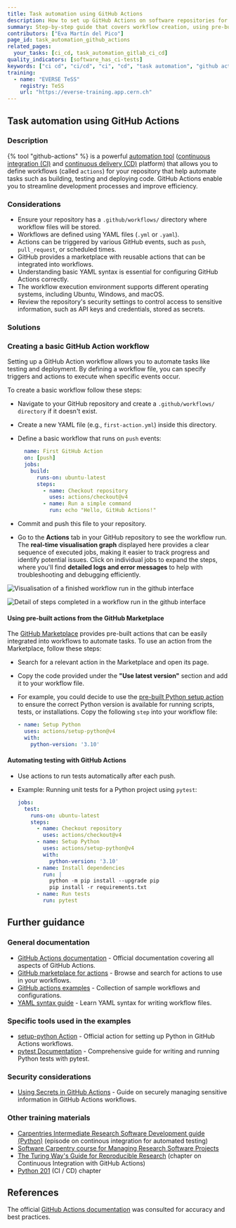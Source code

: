 ```yaml
---
title: Task automation using GitHub Actions
description: How to set up GitHub Actions on software repositories for task automation
summary: Step-by-step guide that covers workflow creation, using pre-built actions from the GitHub Marketplace, and automating testing with GitHub Actions.
contributors: ["Eva Martín del Pico"]
page_id: task_automation_github_actions
related_pages: 
  your_tasks: [ci_cd, task_automation_gitlab_ci_cd]
quality_indicators: [software_has_ci-tests]
keywords: ["ci cd", "ci/cd", "ci", "cd", "task automation", "github actions"]
training:
  - name: "EVERSE TeSS"
    registry: TeSS
    url: "https://everse-training.app.cern.ch"
---
```


## Task automation using GitHub Actions

### Description

{% tool "github-actions" %} is a powerful [automation tool](https://docs.github.com/en/actions/about-github-actions/understanding-github-actions) ([continuous integration (CI)](https://docs.github.com/en/actions/about-github-actions/about-continuous-integration-with-github-actions) and [continuous delivery (CD)](https://docs.github.com/en/actions/about-github-actions/about-continuous-deployment-with-github-actions) platform) that allows you to define workflows (called `actions`) for your repository that help automate tasks such as building, testing and deploying code.
GitHub Actions enable you to streamline development processes and improve efficiency.

### Considerations

* Ensure your repository has a `.github/workflows/` directory where workflow files will be stored.
* Workflows are defined using YAML files (`.yml` or `.yaml`).
* Actions can be triggered by various GitHub events, such as `push`, `pull_request`, or scheduled times.
* GitHub provides a marketplace with reusable actions that can be integrated into workflows.
* Understanding basic YAML syntax is essential for configuring GitHub Actions correctly.
* The workflow execution environment supports different operating systems, including Ubuntu, Windows, and macOS.
* Review the repository's security settings to control access to sensitive information, such as API keys and credentials, stored as secrets.

### Solutions

### Creating a basic GitHub Action workflow  

Setting up a GitHub Action workflow allows you to automate tasks like testing and deployment.
By defining a workflow file, you can specify triggers and actions to execute when specific events occur.

To create a basic workflow follow these steps:

* Navigate to your GitHub repository and create a `.github/workflows/ directory` if it doesn't exist.
* Create a new YAML file (e.g., `first-action.yml`) inside this directory.
* Define a basic workflow that runs on `push` events:

  ```yaml
    name: First GitHub Action
    on: [push]
    jobs:
      build:
        runs-on: ubuntu-latest
        steps:
          - name: Checkout repository
            uses: actions/checkout@v4
          - name: Run a simple command
            run: echo "Hello, GitHub Actions!"
    ``` 

* Commit and push this file to your repository.
* Go to the **Actions** tab in your GitHub repository to see the workflow run. 
The **real-time visualisation graph** displayed here provides a clear sequence of executed jobs, making it easier to track progress and identify potential issues. 
Click on individual jobs to expand the steps, where you'll find **detailed logs and error messages** to help with troubleshooting and debugging efficiently.  

![Visualisation of a finished workflow run in the github interface](../../images/first_github_action_1.png)

![Detail of steps completed in a workflow run in the github interface](../../images/first_github_action_2.png)

#### Using pre-built actions from the GitHub Marketplace 

The [GitHub Marketplace](https://github.com/marketplace?type=actions) provides pre-built actions that can be easily integrated into workflows to automate tasks.
To use an action from the Marketplace, follow these steps:

* Search for a relevant action in the Marketplace and open its page.
* Copy the code provided under the **"Use latest version"** section and add it to your workflow file.
* For example, you could decide to use the [pre-built Python setup action](https://github.com/marketplace/actions/setup-python) to ensure the correct Python version is available for running scripts, tests, or installations. 
Copy the following `step` into your workflow file:

  ```yaml
  - name: Setup Python
    uses: actions/setup-python@v4
    with:
      python-version: '3.10'
  ```

#### Automating testing with GitHub Actions 

* Use actions to run tests automatically after each push. 
* Example: Running unit tests for a Python project using `pytest`:

  ```yaml
  jobs:
    test:
      runs-on: ubuntu-latest
      steps:
        - name: Checkout repository
          uses: actions/checkout@v4
        - name: Setup Python
          uses: actions/setup-python@v4
          with:
            python-version: '3.10'
        - name: Install dependencies
          run: |
            python -m pip install --upgrade pip
            pip install -r requirements.txt
        - name: Run tests
          run: pytest
  ```


## Further guidance

### General documentation

* [GitHub Actions documentation](https://docs.github.com/en/actions) - Official documentation covering all aspects of GitHub Actions.
* [GitHub marketplace for actions](https://github.com/marketplace/actions) - Browse and search for actions to use in your workflows.
* [GitHub actions examples](https://github.com/actions) - Collection of sample workflows and configurations.
* [YAML syntax guide](https://yaml.org/) - Learn YAML syntax for writing workflow files.

### Specific tools used in the examples 

* [setup-python Action](https://github.com/actions/setup-python) - Official action for setting up Python in GitHub Actions workflows.
* [pytest Documentation](https://docs.pytest.org/en/stable/) - Comprehensive guide for writing and running Python tests with pytest.  

### Security considerations

* [Using Secrets in GitHub Actions](https://docs.github.com/en/actions/security-for-github-actions/security-guides/using-secrets-in-github-actions) - Guide on securely managing sensitive information in GitHub Actions workflows.

### Other training materials

* [Carpentries Intermediate Research Software Development guide (Python)](https://carpentries-incubator.github.io/python-intermediate-development/23-continuous-integration-automated-testing.html) (episode on continous integration for automated testing)
* [Software Carpentry course for Managing Research Software Projects](https://swcarpentry.github.io/managing-research-software-projects/14-continuous/)
* [The Turing Way's Guide for Reproducible Research](https://book.the-turing-way.org/reproducible-research/ci/ci-github-actions) (chapter on Continuous Integration with GitHub Actions)
* [Python 201](https://python-tutorial.dev/201/tutorial/testing.html#ci-cd) (CI / CD) chapter

## References 

The official [GitHub Actions documentation](https://docs.github.com/en/actions) was consulted for accuracy and best practices.